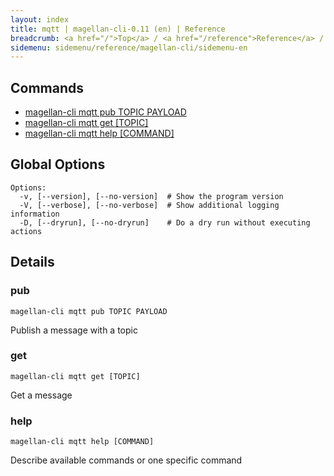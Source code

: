 ```yaml
---
layout: index
title: mqtt | magellan-cli-0.11 (en) | Reference
breadcrumb: <a href="/">Top</a> / <a href="/reference">Reference</a> / <a href="/reference/magellan-cli/en">magellan-cli-0.11</a> / mqtt <a href="/reference/ja/messaging/mqtt.html">ja</a> en
sidemenu: sidemenu/reference/magellan-cli/sidemenu-en
---
```


## Commands

- [magellan-cli mqtt pub TOPIC PAYLOAD](#pub)
- [magellan-cli mqtt get [TOPIC]](#get)
- [magellan-cli mqtt help [COMMAND]](#help)

## Global Options

```text
Options:
  -v, [--version], [--no-version]  # Show the program version
  -V, [--verbose], [--no-verbose]  # Show additional logging information
  -D, [--dryrun], [--no-dryrun]    # Do a dry run without executing actions

```


## Details
### <a name="pub"></a>pub

```text
magellan-cli mqtt pub TOPIC PAYLOAD
```

Publish a message with a topic

### <a name="get"></a>get

```text
magellan-cli mqtt get [TOPIC]
```

Get a message

### <a name="help"></a>help

```text
magellan-cli mqtt help [COMMAND]
```

Describe available commands or one specific command

